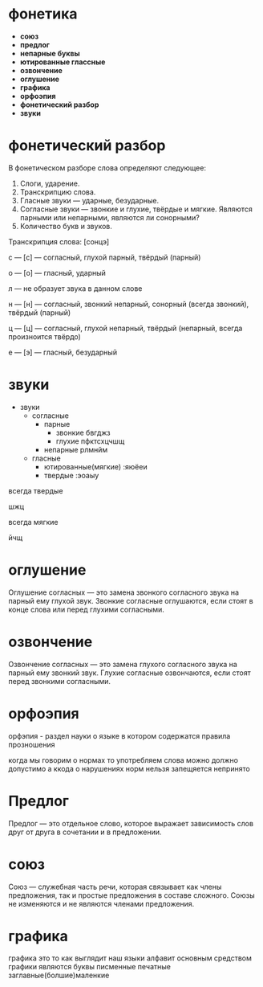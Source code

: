 # фонетика
- **союз**
- **предлог**
- **непарные буквы**
- **ютированные глассные**
- **озвончение**
- **оглушение**
- **графика**
- **орфоэпия**
- **фонетический разбор**
- **звуки**
# фонетический разбор
В фонетическом разборе слова определяют следующее:

   1. Слоги, ударение.
   2. Транскрипцию слова.
   3. Гласные звуки — ударные, безударные.
   4. Согласные звуки — звонкие и глухие, твёрдые и мягкие.
     Являются парными или непарными, являются ли сонорными?
   5. Количество букв и звуков.



   Транскрипция слова: [сонцэ]

с — [с] — согласный, глухой парный, твёрдый (парный)

о — [о] — гласный, ударный

л — не образует звука в данном слове

н — [н] — согласный, звонкий непарный, сонорный (всегда звонкий), твёрдый (парный)

ц — [ц] — согласный, глухой непарный, твёрдый (непарный, всегда произноится твёрдо)

е — [э] — гласный, безударный


# звуки

- звуки
    - согласные
        - парные
            - звонкие
            бвгджз
            - глухие
            пфктсхцчшщ
        - непарные
        рлмнйм
    -  гласные
        - ютированные(мягкие)
            :яюёеи
        - твердые
            :эоаыу

всегда твердые  

шжц

всегда мягкие

йчщ


# оглушение 
Оглушение согласных — это замена звонкого
 согласного звука на парный ему глухой звук. Звонкие 
 согласные оглушаются, если стоят в конце слова или 
 перед глухими согласными. 

# озвончение

Озвончение согласных — это замена глухого согласного звука 
на парный ему звонкий звук. Глухие согласные озвончаются, 
если стоят перед звонкими согласными.

# орфоэпия
орфэпия - раздел науки о языке в котором содержатся правила
прозношения 

когда мы говорим о нормах то употребляем слова можно должно допустимо 
а ккода о нарушениях норм нельзя запещяется непринято


# Предлог
Предлог — это отдель­ное сло­во, кото­рое выра­жа­ет зави­си­мость слов друг от дру­га в соче­та­нии и в предложении.

# союз

Союз — служебная часть речи, которая связывает как члены предложения, так и простые предложения в составе сложного. Союзы не изменяются и не являются членами предложения. 

# графика
графика это то как выглядит наш языки алфавит основным средством графики являются буквы писменные печатные заглавные(болшие)маленкие